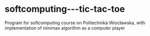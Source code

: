 # softcomputing---tic-tac-toe
Program for softcomputing course on Politechnika Wrocławska, with implementation of minimax algorithm as a computer player
